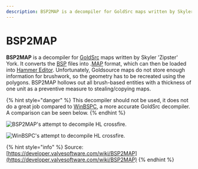 ```yaml
---
description: BSP2MAP is a decompiler for GoldSrc maps written by Skyler 'Zipster' York.
---
```


# BSP2MAP

**BSP2MAP** is a decompiler for [GoldSrc](https://developer.valvesoftware.com/wiki/GoldSrc) maps written by Skyler 'Zipster' York. It converts the [BSP](https://developer.valvesoftware.com/wiki/BSP) files into .[MAP](https://developer.valvesoftware.com/w/index.php?title=Map\_\(file\_format\)\&action=edit\&redlink=1) format, which can then be loaded into [Hammer Editor](https://developer.valvesoftware.com/wiki/Hammer\_Editor). Unfortunately, Goldsource maps do not store enough information for brushwork, so the geometry has to be recreated using the polygons. BSP2MAP hollows out all brush-based entities with a thickness of one unit as a preventive measure to stealing/copying maps.

{% hint style="danger" %}
This decompiler should not be used, it does not do a great job compared to [WinBSPC](https://developer.valvesoftware.com/wiki/WinBSPC), a more accurate GoldSrc decompiler. A comparison can be seen below.
{% endhint %}

![BSP2MAP's attempt to decompile HL crossfire.](../../../../../.gitbook/assets/Crossfire\_bsp2map.png)

![WinBSPC's attempt to decompile HL crossfire.](../../../../../.gitbook/assets/Crossfire\_winbspc.png)

{% hint style="info" %}
Source: [https://developer.valvesoftware.com/wiki/BSP2MAP](https://developer.valvesoftware.com/wiki/BSP2MAP)
{% endhint %}
